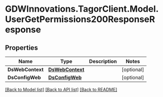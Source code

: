# GDWInnovations.TagorClient.Model.UserGetPermissions200ResponseResponse

## Properties

Name | Type | Description | Notes
------------ | ------------- | ------------- | -------------
**DsWebContext** | [**DsWebContext**](DsWebContext.md) |  | [optional] 
**DsConfigWeb** | [**DsConfigWeb**](DsConfigWeb.md) |  | [optional] 

[[Back to Model list]](../README.md#documentation-for-models) [[Back to API list]](../README.md#documentation-for-api-endpoints) [[Back to README]](../README.md)

